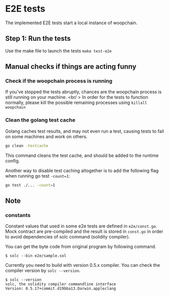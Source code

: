 # E2E tests

The implemented E2E tests start a local instance of woopchain.

## Step 1: Run the tests

Use the make file to launch the tests `make test-e2e`

## Manual checks if things are acting funny

### Check if the woopchain process is running

If you've stopped the tests abruptly, chances are the woopchain process is still running on your machine. <br/ >
In order for the tests to function normally, please kill the possible remaining processes using `killall woopchain`

### Clean the golang test cache

Golang caches test results, and may not even run a test, causing tests to fail on some machines and work on others.
````bash
go clean -testcache
````

This command cleans the test cache, and should be added to the runtime config.

Another way to disable test caching altogether is to add the following flag when running go test `-count=1`:
````bash
go test ./... -count=1
````

## Note

### constants

Constant values that used in some e2e tests are defined in `e2e/const.go`.
Mock contract are pre-compiled and the result is stored in `const.go` in order to avoid dependencies of solc command (solidity compiler).

You can get the byte code from original program by following command.

```shell
$ solc --bin e2e/sample.sol
```

Currently you need to build with version 0.5.x compiler. You can check the compiler version by `solc --version`.

```shell
$ solc --version
solc, the solidity compiler commandline interface
Version: 0.5.17+commit.d19bba13.Darwin.appleclang
```
